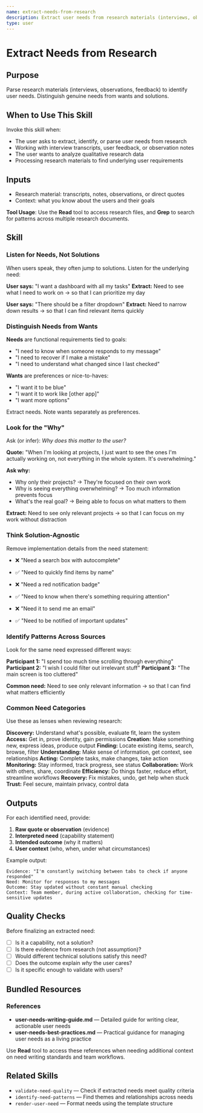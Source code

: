 ```yaml
---
name: extract-needs-from-research
description: Extract user needs from research materials (interviews, observations, feedback)
type: user
---
```


# Extract Needs from Research

## Purpose

Parse research materials (interviews, observations, feedback) to identify user needs. Distinguish genuine needs from wants and solutions.

## When to Use This Skill

Invoke this skill when:
- The user asks to extract, identify, or parse user needs from research
- Working with interview transcripts, user feedback, or observation notes
- The user wants to analyze qualitative research data
- Processing research materials to find underlying user requirements

## Inputs

- Research material: transcripts, notes, observations, or direct quotes
- Context: what you know about the users and their goals

**Tool Usage**: Use the **Read** tool to access research files, and **Grep** to search for patterns across multiple research documents.

## Skill

### Listen for Needs, Not Solutions

When users speak, they often jump to solutions. Listen for the underlying need:

**User says:** "I want a dashboard with all my tasks"
**Extract:** Need to see what I need to work on → so that I can prioritize my day

**User says:** "There should be a filter dropdown"
**Extract:** Need to narrow down results → so that I can find relevant items quickly

### Distinguish Needs from Wants

**Needs** are functional requirements tied to goals:
- "I need to know when someone responds to my message"
- "I need to recover if I make a mistake"
- "I need to understand what changed since I last checked"

**Wants** are preferences or nice-to-haves:
- "I want it to be blue"
- "I want it to work like [other app]"
- "I want more options"

Extract needs. Note wants separately as preferences.

### Look for the "Why"

Ask (or infer): _Why does this matter to the user?_

**Quote:** "When I'm looking at projects, I just want to see the ones I'm actually working on, not everything in the whole system. It's overwhelming."

**Ask why:**
- Why only their projects? → They're focused on their own work
- Why is seeing everything overwhelming? → Too much information prevents focus
- What's the real goal? → Being able to focus on what matters to them

**Extract:** Need to see only relevant projects → so that I can focus on my work without distraction

### Think Solution-Agnostic

Remove implementation details from the need statement:

- ❌ "Need a search box with autocomplete"
- ✅ "Need to quickly find items by name"

- ❌ "Need a red notification badge"
- ✅ "Need to know when there's something requiring attention"

- ❌ "Need it to send me an email"
- ✅ "Need to be notified of important updates"

### Identify Patterns Across Sources

Look for the same need expressed different ways:

**Participant 1:** "I spend too much time scrolling through everything"
**Participant 2:** "I wish I could filter out irrelevant stuff"
**Participant 3:** "The main screen is too cluttered"

**Common need:** Need to see only relevant information → so that I can find what matters efficiently

### Common Need Categories

Use these as lenses when reviewing research:

**Discovery:** Understand what's possible, evaluate fit, learn the system
**Access:** Get in, prove identity, gain permissions
**Creation:** Make something new, express ideas, produce output
**Finding:** Locate existing items, search, browse, filter
**Understanding:** Make sense of information, get context, see relationships
**Acting:** Complete tasks, make changes, take action
**Monitoring:** Stay informed, track progress, see status
**Collaboration:** Work with others, share, coordinate
**Efficiency:** Do things faster, reduce effort, streamline workflows
**Recovery:** Fix mistakes, undo, get help when stuck
**Trust:** Feel secure, maintain privacy, control data

## Outputs

For each identified need, provide:

1. **Raw quote or observation** (evidence)
2. **Interpreted need** (capability statement)
3. **Intended outcome** (why it matters)
4. **User context** (who, when, under what circumstances)

Example output:
```
Evidence: "I'm constantly switching between tabs to check if anyone responded"
Need: Monitor for responses to my messages
Outcome: Stay updated without constant manual checking
Context: Team member, during active collaboration, checking for time-sensitive updates
```

## Quality Checks

Before finalizing an extracted need:

- [ ] Is it a capability, not a solution?
- [ ] Is there evidence from research (not assumption)?
- [ ] Would different technical solutions satisfy this need?
- [ ] Does the outcome explain _why_ the user cares?
- [ ] Is it specific enough to validate with users?

## Bundled Resources

### References

- **user-needs-writing-guide.md** — Detailed guide for writing clear, actionable user needs
- **user-needs-best-practices.md** — Practical guidance for managing user needs as a living practice

Use **Read** tool to access these references when needing additional context on need writing standards and team workflows.

## Related Skills

- `validate-need-quality` — Check if extracted needs meet quality criteria
- `identify-need-patterns` — Find themes and relationships across needs
- `render-user-need` — Format needs using the template structure
